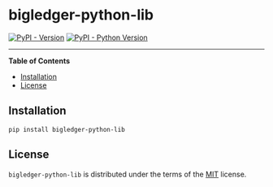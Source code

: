 # bigledger-python-lib

[![PyPI - Version](https://img.shields.io/pypi/v/bigledger-python-lib.svg)](https://pypi.org/project/bigledger-python-lib)
[![PyPI - Python Version](https://img.shields.io/pypi/pyversions/bigledger-python-lib.svg)](https://pypi.org/project/bigledger-python-lib)

-----

**Table of Contents**

- [Installation](#installation)
- [License](#license)

## Installation

```console
pip install bigledger-python-lib
```

## License

`bigledger-python-lib` is distributed under the terms of the [MIT](https://spdx.org/licenses/MIT.html) license.
